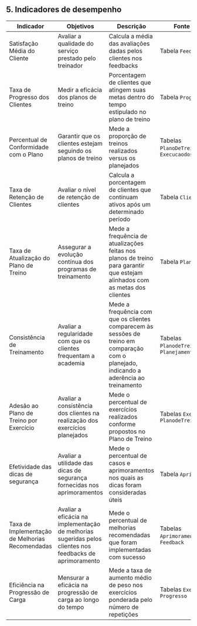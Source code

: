 ## 5. Indicadores de desempenho


| **Indicador**                       | **Objetivos**                                                  | **Descrição**                                                                                                                    | **Fonte dados**                        | **Perspectiva**         |
|-------------------------------------|----------------------------------------------------------------|----------------------------------------------------------------------------------------------------------------------------------|----------------------------------------|-------------------------|
| Satisfação Média do Cliente         | Avaliar a qualidade do serviço prestado pelo treinador         | Calcula a média das avaliações dadas pelos clientes nos feedbacks                                                                 | Tabela `Feedback`                      | Cliente                 |
| Taxa de Progresso dos Clientes      | Medir a eficácia dos planos de treino                          | Porcentagem de clientes que atingem suas metas dentro do tempo estipulado no plano de treino                                      | Tabela `Progresso`   | Processos internos      |
| Percentual de Conformidade com o Plano | Garantir que os clientes estejam seguindo os planos de treino  | Mede a proporção de treinos realizados versus os planejados                                                                       | Tabelas `PlanoDeTreino`, `ExecucaodosTreinos` | Processos internos      |
| Taxa de Retenção de Clientes        | Avaliar o nível de retenção de clientes                        | Calcula a porcentagem de clientes que continuam ativos após um determinado período                                                | Tabela `Cliente`                       | Processos internos                 |
| Taxa de Atualização do Plano de Treino | Assegurar a evolução contínua dos programas de treinamento    | Mede a frequência de atualizações feitas nos planos de treino para garantir que estejam alinhados com as metas dos clientes      | Tabela `PlanodeTreino`                 | Processos internos      |
| Consistência de Treinamento         | Avaliar a regularidade com que os clientes frequentam a academia | Mede a frequência com que os clientes comparecem às sessões de treino em comparação com o planejado, indicando a aderência ao treinamento | Tabelas `PlanodeTreino`, `PlanejamentoDeTreinos` | Cliente                 |
| Adesão ao Plano de Treino por Exercício         | Avaliar a consistência dos clientes na realização dos exercícios planejados | Mede o percentual de exercícios realizados conforme propostos no Plano de Treino | Tabelas `Exercicios`, `PlanodeTreino` | Cliente                 |
| Efetividade das dicas de segurança     | Avaliar a utilidade das dicas de segurança fornecidas nos aprimoramentos | Mede o percentual de casos e aprimoramentos nos quais as dicas foram consideradas úteis | Tabela `Aprimoramento` | Cliente                 |
| Taxa de Implementação de Melhorias Recomendadas    | Avaliar a eficácia na implementação de melhorias sugeridas pelos clientes nos feedbacks de aprimoramento | Mede o percentual de melhorias recomendadas que foram implementadas com sucesso | Tabelas `Aprimoramento`, `Feedback` | Processos Internos                |
| Eficiência na Progressão de Carga    | Mensurar a eficácia na progressão de carga ao longo do tempo | Mede a taxa de aumento médio de peso nos exercícios ponderada pelo número de repetições | Tabelas `Exercicios`, `Progresso` | Cliente                 |
